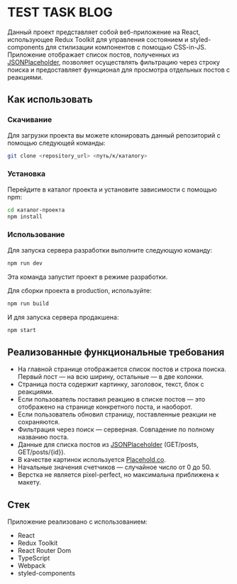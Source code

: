 # TEST TASK BLOG
Данный проект представляет собой веб-приложение на React, использующее Redux Toolkit для управления состоянием и styled-components для стилизации компонентов с помощью CSS-in-JS. Приложение отображает список постов, полученных из [JSONPlaceholder](https://jsonplaceholder.typicode.com/), позволяет осуществлять фильтрацию через строку поиска и предоставляет функционал для просмотра отдельных постов с реакциями.

## Как использовать
### Скачивание

Для загрузки проекта вы можете клонировать данный репозиторий с помощью следующей команды:
```bash
git clone <repository_url> <путь/к/каталогу>
```
### Установка

Перейдите в каталог проекта и установите зависимости с помощью npm:
```bash
cd каталог-проекта
npm install
```

### Использование
Для запуска сервера разработки выполните следующую команду:
```bash
npm run dev
```
Эта команда запустит проект в режиме разработки.

Для сборки проекта в production, используйте:

```bash
npm run build
```

И для запуска сервера продакшена:
```bash
npm start
```

## Реализованные функциональные требования

- На главной странице отображается список постов и строка поиска. Первый пост — на всю ширину, остальные — в две колонки.
- Страница поста содержит картинку, заголовок, текст, блок с реакциями.
- Если пользователь поставил реакцию в списке постов — это отображено на странице конкретного поста, и наоборот.
- Если пользователь обновил страницу, поставленные реакции не сохраняются.
- Фильтрация через поиск — серверная. Совпадение по полному названию поста.
- Данные для списка постов из [JSONPlaceholder](https://jsonplaceholder.typicode.com/) (GET/posts, GET/posts/{id}).
- В качестве картинок используется [Placehold.co](https://placehold.co/).
- Начальные значения счетчиков — случайное число от 0 до 50.
- Верстка не является pixel-perfect, но максимальна приближена к макету.


## Стек

Приложение реализовано с использованием:

- React
- Redux Toolkit
- React Router Dom
- TypeScript
- Webpack
- styled-components




